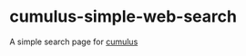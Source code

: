 # cumulus-simple-web-search
A simple search page for [cumulus](https://github.com/telabotanica/cumulus)
